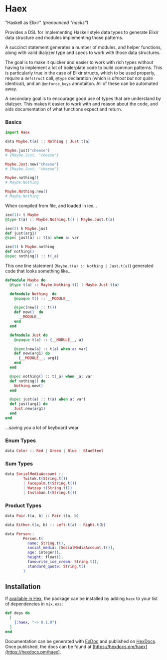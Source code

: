 # Haex

"Haskell as Elixir" _(pronounced "hacks")_

Provides a DSL for implementing Haskell style data types to generate Elixir
data structure and modules implementing those patterns.

A succinct statement generates a number of modules, and helper functions,
along with valid dialyzer type and specs to work with those data structures.

The goal is to make it quicker and easier to work with rich types without having to implement a lot of boilerplate code to build common patterns. This is particularly true in the case of Elixir structs, which to be used properly, require a `defstruct` call, `@type` declaration (which is _almost but not quite_ identical), and an `@enforce_keys` annotaiton. All of these can be automated away.

A secondary goal is to encourage good use of types that are understand by dialzyer. This makes it easier to work with and reason about the code, and aids documentation of what functions expect and return.
### Basics
```elixir
import Haex

data Maybe.t(a) :: Nothing | Just.t(a)

Maybe.just("cheese")
# {Maybe.Just, "cheese"}

Maybe.Just.new("cheese")
# {Maybe.Just, "cheese"}

Maybe.nothing()
# Maybe.Nothing

Maybe.Nothing.new()
# Maybe.Nothing
```

When compiled from file, and loaded in iex...

```elixir
iex(1)> t Maybe
@type t(a) :: Maybe.Nothing.t() | Maybe.Just.t(a)

iex(2) h Maybe.just
def just(arg1)
@spec just(a) :: t(a) when a: var

iex(3) h Maybe.nothing
def nothing()
@spec nothing() :: t(_a)
```

This one line statement (`Maybe.t(a) :: Nothing | Just.t(a)`) generated code that looks something like...
```elixir
defmodule Maybe do
  @type t(a) :: Maybe.Nothing.t() | Maybe.Just.t(a)

  defmodule Nothing  do
    @opaque t() :: __MODULE__

    @spec(new() :: t())
    def new()  do
      __MODULE__
    end
  end

  defmodule Just do
    @opaque t(a) :: {__MODULE__, a}

    @spec(new(a) :: t(a) when a: var)
    def new(arg1) do
      {__MODULE__, arg1}
    end
  end

  @spec nothing() :: t(_a) when _a: var
  def nothing() do
    Nothing.new()
  end

  @spec just(a) :: t(a) when a: var)
  def just(arg1) do
    Just.new(arg1)
  end
end
```

...saving you a lot of keyboard wear

### Enum Types
```elixir
data Color :: Red | Green | Blue | BlueSteel
```

### Sum Types
```elixir
data SocialMediaAccount ::
        Twitok.t(String.t())
        | Facepalm.t(String.t())
        | Watzap.t(String.t())
        | Instaban.t(String.t())
```

### Product Types
```elixir
data Pair.t(a, b) :: Pair.t(a, b)

data Either.t(a, b) :: Left.t(a) | Right.t(b)

data Person::
        Person.t(
          name: String.t(),
          social_media: [SocialMediaAccount.t()],
          age: integer(),
          height: float(),
          favourite_ice_cream: String.t(),
          standard_quote: String.t()
        )
```
## Installation

If [available in Hex](https://hex.pm/docs/publish), the package can be installed
by adding `haex` to your list of dependencies in `mix.exs`:

```elixir
def deps do
  [
    {:haex, "~> 0.1.0"}
  ]
end
```

Documentation can be generated with [ExDoc](https://github.com/elixir-lang/ex_doc)
and published on [HexDocs](https://hexdocs.pm). Once published, the docs can
be found at [https://hexdocs.pm/haex](https://hexdocs.pm/haex).


